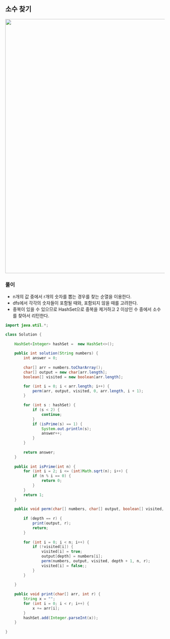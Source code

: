 ## 소수 찾기

<img src="https://user-images.githubusercontent.com/35963403/165236115-f6a620c1-f213-467a-9374-f4496d5abb99.PNG" width="800">

### 풀이

- n개의 값 중에서 r개의 숫자를 뽑는 경우를 찾는 순열을 이용한다.
- dfs에서 각각의 숫자들이 포함될 때와, 포함되지 않을 때를 고려한다.
- 중복이 있을 수 있으므로 HashSet으로 중복을 제거하고 2 이상인 수 중에서 소수를 찾아서 리턴한다.

```java
import java.util.*;

class Solution {
    
    HashSet<Integer> hashSet =  new HashSet<>();
    
    public int solution(String numbers) {
        int answer = 0;
    
        char[] arr = numbers.toCharArray();
        char[] output = new char[arr.length];
        boolean[] visited = new boolean[arr.length];

        for (int i = 0; i < arr.length; i++) {
            perm(arr, output, visited, 0, arr.length, i + 1);
        }
        
        for (int s : hashSet) {
            if (s < 2) {
                continue;
            }
            if (isPrime(s) == 1) {
                System.out.println(s);
                answer++;
            }
        }
        
        return answer;
    }
    
    public int isPrime(int n) {
	    for (int i = 2; i <= (int)Math.sqrt(n); i++) {
            if (n % i == 0) {
                return 0;
            }
	    }
	    return 1;
    }
    
    public void perm(char[] numbers, char[] output, boolean[] visited, int depth, int n, int r) {
        
        if (depth == r) {
            print(output, r);
            return;
        }
 
        for (int i = 0; i < n; i++) {
            if (!visited[i]) {
                visited[i] = true;
                output[depth] = numbers[i];
                perm(numbers, output, visited, depth + 1, n, r);       
                visited[i] = false;;
            }
        }
        
    }
    
    public void print(char[] arr, int r) {
        String x = "";
        for (int i = 0; i < r; i++) {
            x += arr[i];
        }
        hashSet.add(Integer.parseInt(x));
    }
    
}
```